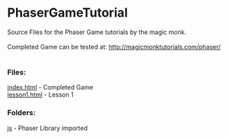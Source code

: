 # PhaserGameTutorial
Source Files for the Phaser Game tutorials by the magic monk.<br><br>
Completed Game can be tested at: http://magicmonktutorials.com/phaser/<br><br>

<h3>Files:</h3>
<a href="https://github.com/Bulletproofmonk/PhaserGameTutorial/blob/master/index.html">index.html</a> - Completed Game <br>
<a href="https://github.com/Bulletproofmonk/PhaserGameTutorial/blob/master/lesson1.html">lesson1.html</a> - Lesson 1<br>

<h3>Folders:</h3>
<a href="https://github.com/Bulletproofmonk/PhaserGameTutorial/blob/master/js/">js</a> - Phaser Library imported<br><br>

